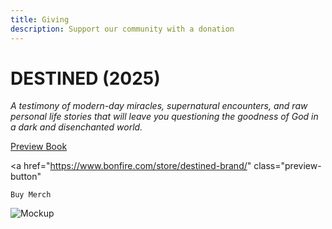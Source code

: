 ```yaml
---
title: Giving
description: Support our community with a donation
---
```


# DESTINED (2025)

*A testimony of modern-day miracles, supernatural encounters, and raw personal life stories that will leave you questioning the goodness of God in a dark and disenchanted world.*

<div class="button-container">
  <a
    href="https://destined-book.notion.site/DESTINED-2025-1b950ab615eb80fd98d2c66c2356bb78?pvs=73"
    class="preview-button"
  >
    Preview Book
  </a>

  <a
    href="https://www.bonfire.com/store/destined-brand/"
    class="preview-button"
  >
    Buy Merch
  </a>
</div>

![Mockup](/img/mockup.png)
